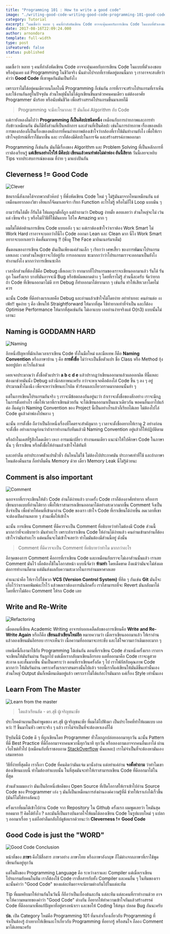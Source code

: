 ```yaml
---
title: "Programming 101 : How to write a good code"
image: "./writing-good-code-writing-good-code-programming-101-good-code-sign.png"
category: Tutorial
excerpt: "ผมเชื่อว่า หลาย ๆ คนที่กำลังหัดเขียน Code อาจจะคุ้นเคยกับการเขียน Code ในแบบที่ตัวเองชอบ หรือคุ้นเคย แต่ Programming ในชีวิตจริง"
date: 2017-08-16T22:09:24.000
author: arnondora
template: full-width
type: post
isFeatured: false
status: published
---
```


ผมเชื่อว่า หลาย ๆ คนที่กำลังหัดเขียน Code อาจจะคุ้นเคยกับการเขียน Code ในแบบที่ตัวเองชอบ หรือคุ้นเคย แต่ Programming ในชีวิตจริง นั่นต่างไปจากที่เราหัดอยู่ตอนนี้มาก ๆ เราอาจจะสงสัยว่าคำว่า **Good Code** ที่เขาพูดกันมันเป็นยังไง

เพราะเราไม่ได้อยู่คนเดียวบนโลกใบนี้ Programming ก็เช่นกัน การที่เราจะสร้างโปรแกรมที่เราเห็น และใช้งานกันอยู่ในปัจจุบัน ส่วนใหญ่นั้นไม่ได้ถูกเขียนขึ้นมาด้วยคนคนเดียว แต่ต้องอาศัย Programmer นับร้อย หรือนับพันชีวิต เพื่อสร้างสรรค์โปรแกรมขึ้นมาเลยก็มี

> Programming จะมีอะไรมากละ !! มันก็แค่ Algorithm กับ Code


แต่เรายังหลงลืมไปว่า **Programming ก็เป็นศิลปะชนิดหนึ่ง** เหมือนกับการถ่ายภาพและการทำกับข้าวเหมือนกัน มันก็มีทั้งส่วนที่เป็นหลักการ และส่วนที่เป็นศิลปะ เช่นในการถ่ายภาพ เรื่องของหลักการของกล้องก็เป็นเรื่องของหลักการที่คนถ่ายภาพต้องเข้าใจว่ากล้องที่เราใช้มันทำงานยังไง เพื่อให้เราเข้าใจอุปกรณ์ที่เราใช้มากขึ้น และ เราก็ต้องมีศิลปะในการจัด และสร้างสรรค์ภาพออกมา

Programming ก็เช่นกัน มันก็มีเรื่องของ Algorithm และ Problem Solving ที่เป็นหลักการที่เราต้องเรียนรู้ **แต่เขียนอย่างไรให้ มีศิลปะ เขียนแล้วคนทำต่อไม่ด่าพ่อง อันนี้สิยาก** วันนี้เลยจะหยิบ Tips จากประสบการณ์ของผม ที่ง่าย ๆ มาแบ่งปันกัน

## Cleverness != Good Code
![Clever](./writing-good-code-writing-good-code-programming-101-good-code-brain.png)

ข้อแรกนี่สังเกตได้จากพวกตัวท๊อป ๆ ที่พึ่งหัดเขียน Code ใหม่ ๆ ไม่รู้มันมาจากไหนเหมือนกัน แต่เหมือนอยากลองวิชา เฮียแกก็จัดมาเลยจ้าา เรียก Function อะไรไม่รู้ หรือไม่ก็ใช้ Loop แบบมึน ๆ

ถามว่ารันได้มั้ย ก็รันได้ ให้ผลถูกมั้ยก็ถูก แต่ถ้าถามว่า Debug ง่ายมั้ย ตอบเลยว่า ส่วนใหญ่จะไม่ เว้นแต่ เซียนจริง ๆ หรือไม่ก็วิธีที่ใช้มันแบบ โอ้โห Amazing มาก ๆ

ผมไม่ได้ต่อต้านการเขียน Code แบบอลัง ๆ นะ แต่เราต้องเข้าใจว่าเราต้อง Work Smart ไม่ Work Hard เราอาจจะบอกว่าก็นี่ไง Code ออกมา Lean และ Clean มาก นี่ไง Work Smart อยากจะบอกเลยว่า คิดสั้นมากหนู !! (พึ่งดู The Face มาอินเนอร์มาเต็ม)

ขั้นตอนของการเขียน Code มันเป็นเพียงแค่ส่วนเล็ก ๆ เรียกว่า เศษเสี้ยว ของการพัฒนาโปรแกรมเลยเถอะ เวลาส่วนใหญ่เราจะไปอยู่กับ การออกแบบ ซะมากกว่าว่าโปรแกรมเราจะออกมาเป็นยังไง ทำงานยังไง มากกว่าการเขียนซะอีก

เวลาอีกส่วนที่ต้องใช้คือ Debug เชื่อเถอะว่า ยากมากที่โปรแกรมของเราจะเขียนออกมาแล้ว รันได้ รันถูก ในครั้งแรก บางทีมันอาจจะมี Bug หรือข้อผิดพลาดต่าง ๆ โดยที่เราไม่รู้ ส่วนนี้ละครับ จัดว่ายาก ถ้า Code ที่เขียนออกมาไม่ดี การ Debug ก็ทำออกมาได้ยากมาก ๆ เช่นกัน ทำให้เสียเวลาโดยไม่ควร

ฉะนั้น Code ที่ดีอย่างแรกเลยคือ Debug และอ่านแล้วเข้าใจได้โดยง่าย อย่าท่าเยอะ คนอ่านต่อ งง เฟ้ย!! พูดง่าย ๆ คือ เขียนให้ Straightforward ให้มากที่สุด ใช้ท่ายากเท่าที่จำเป็น และก็ต้อง Optimise Performance ให้มากที่สุดเช่นกัน ไม่เอาแบบ เอออ่านง่ายจริงแต่ O(n3) แบบนั้นไม่เอานะ

## Naming is GODDAMN HARD
![Naming](./writing-good-code-writing-good-code-programming-101-good-code-naming.png)

อีกหนึ่งปัญหาที่มักเกิดเวลาเราเขียน Code ทั้งในมือใหม่ และมือเทพ ก็คือ **Naming Convention** หรือภาษาบ้าน ๆ คือ **การตั้งชื่อ** ไม่ว่าจะเป็นชื่อตัวแปร ชื่อ Class หรือ Method กุ้งหอยปูปลา อะไรก็แล้วแต่

เคยเจอประมาณว่า ตั้งชื่อตัวแปรว่า **a b c d e** แล้วปรากฏว่าเขียนออกมาแล้วผลออกผิด ทีนี้แหละต้องมาช่วยมันนั่ง Debug แล้วนึกสภาพนะครับ กว่าจะหาเจอคือต้องไล่ Code ขึ้น ๆ ลง ๆ อยู่ประมาณชั่วโมงนึง เพื่อจะหาว่าเขียนอะไรผิด หัวร้อนและเกี้ยวกราดมากตอนนั้นฮ่า ๆ

แต่ในการเขียนโปรแกรมกันจริง ๆ เราจะมีข้อตกลงกันอยู่นะว่า ถ้าเราจะตั้งชื่อของสักอย่าง เราจะมีกฏในการตั้งอย่างไร เพื่อให้เวลาที่เราเขียนด้วยกัน จะได้เขียนออกมาเป็นแนวเดียวกัน พอคนอื่นเอาไปแก้ต่อ ก็แค่ดูว่า Naming Convention ของ Project นี้เป็นอย่างไรแล้วก็เรียกได้เลย ไม่ต้องไปไล่ Code ดูแล้วด่าพ่องไปพลาง ๆ

ฉะนั้น การตั้งชื่อ ถือว่าเป็นอีกหนึ่งเรื่องที่โคตรจะสำคัญมาก ๆ เวลาจะตั้งชื่ออยากให้เราดู 2 อย่างก่อนจะตั้งชื่อ อย่างแรกดูก่อนว่าถ้าเราทำงานกับทีมแล้วมี Naming Convention อยู่แล้วก็ให้ปฏิบัติตาม

หรือถ้าในเคสที่รู้สึกโดดเดียว เหงา อารมณ์เปลี่ยว ทำงานคนเดียว แนะนำให้ไปศึกษา Code ในภาษานั้น ๆ ที่เราเขียน หรือตั้งชื่อให้อ่านแล้วเข้าใจได้ทันที

และอย่าลืม อย่าประกาศตัวแปรมั่วซั่ว อันไหนไม่ใช้ ไม่ต้องไปประกาศมัน ประกาศเท่าที่ใช้ และถ้าภาษาไหนต้องคืนแรม ก็อย่าลืมคืน Memory ด้วย เดี๋ยว Memory Leak นี่ไม่รู้ด้วยนะ

## Comment is also important
![Comment](./writing-good-code-writing-good-code-programming-101-good-code-comment.png)

นอกจากที่เราจะเขียนให้ตัว Code อ่านได้ง่ายแล้ว บางครั้ง Code เราก็ต้องอาศัยท่ายาก หรือการเขียนบางแบบที่อ่านได้ยาก เพื่อให้เราสามารถเขียนออกมาได้อย่างสะดวกมากขึ้น Comment จึงเป็นสิ่งจำเป็น เพื่อช่วยให้คนที่เข้ามาอ่าน Code ของเรา เข้าใจ Code ที่เราเขียนได้ง่ายขึ้น ลดเวลาที่เขาจะต้องเปิดอ่านหลาย ๆ ส่วนเพื่อให้เข้าใจ

ฉะนั้น การเขียน Comment ที่ดีควรจะเป็น Comment ที่อธิบายว่าทำไมต้องมี Code ส่วนนี้มากกว่าที่จะอธิบายว่า มันทำอะไร เพราะถ้าเราเขียน Code ให้อ่านได้ง่ายแล้ว คนอ่านเข้ามาอ่านก็ต้องเข้าใจว่ามันทำอะไร แต่คนอื่นจะไม่เข้าใจเลยว่า ทำไมมันต้องมีส่วนนี้อยู่ ดังนั้น

> Comment ที่ดีควรจะเป็น Comment ที่อธิบายว่าทำไม มากกว่าอะไร


อีกจุดของการ Comment คือการที่เราเขียน Code และเหมือนกับเราจะไม่เอาส่วนนั้นแล้ว เราเลย Comment มันไว้ เผื่อต้องใช้ในโอกาสหน้า แบบนี้จัดว่า **ห้ามทำ** โดยเด็ดขาด ถึงแม้ว่ามันจะไม่ส่งผลต่อการทำงานก็ตาม แต่มันส่งผลกับความสะดวกในการอ่านมหาศาลเลย

คำแนะนำคือ ให้เราไปใช้พวก **VCS (Version Control System)** ที่ฮิต ๆ กันเช่น **Git** มันก็จะเก็บไว้ว่าเราเคยพิมพ์อะไรไว้ แล้วพอเราต้องการมันอีกครั้ง เราก็สามารถที่จะ Revert มันกลับมาได้ โดยที่เราไม่ต้อง Comment ให้รก Code เลย

## Write and Re-Write
![Refactoring](./writing-good-code-programming-101-good-code-refactoring-1.png)

เมื่อตอนที่เขียน Academic Writing อาจารย์บอกเคล็ดลับของการเขียนคือ **Write and Re-Write Again** หรือก็คือ **เขียนแล้วเขียนใหม่อีก** หมายความว่า เมื่อเราเขียนออกมาแล้ว ให้เราอ่านแล้วลองเขียนมันอีกรอบ เราจะเห็นว่า เนื้อความที่ออกมาจะกระชับ และได้ใจความกว่าเดิมเยอะมาก ๆ

เทคนิคนี้ก็เอามาใช้กับ Programming ได้เช่นกัน ตอนที่เราเขียน Code ส่วนหนึ่งครั้งแรก เราอาจจะเขียนให้มันรันผ่าน รันถูกไป แต่เมื่อเรากลับมาเขียนอีกรอบ ผลที่ออกมาคือ Code เราจะดูสวย สะอาด และสั้นมากขึ้น นั่นเป็นเพราะว่า ตอนที่เราเขียนครั้งถัด ๆ ไป เราโฟกัสกับคุณภาพ Code มากกว่า ให้มันรันผ่าน เพราะครั้งแรกเราสนตรงนั้นไปแล้ว รอบนี้เราก็แค่เขียนให้มันดีขึ้นเท่านั้นเอง ส่วนใหญ่ Output มันก็เหมือนเดิมอยู่แล้ว เพราะเราไม่ได้แก้อะไรมันมาก แค่เรื่อง Style เท่านั้นเอง

## Learn From The Master
![Learn from the master](./writing-good-code-writing-good-code-programming-101-good-code-learning-from-master.png)

> โตแล้วเรียนลัด - ดร.สุธี ผู้เจริญชนะชัย


ประโยคด้านบนเป็นคำพูดของ ดร.สุธี ผู้เจริญชนะชัย ที่ผมได้ไปฟังมา เป็นประโยคที่ทำให้ผมแบบ เออหว่ะ !! ขึ้นมาในหัว เพราะจริง ๆ แล้ว เราไม่จำเป็นที่จะต้องหาเองก็ได้

ปัจุบันนี้มี Code ดี ๆ ที่ถูกเขียนโดย Programmer ทั่วโลกถูกปล่อยออกมาทุกวัน ฉะนั้น Pattern ที่ดี Best Practice ที่ดีก็ออกมาจากคนพวกนี้ทุกวินาที ทุกวัน  หรือลองถามเอาจากคนอื่นเอาได้ ผ่านเว็บไซต์ทั่วไป (เหมือนกับที่เราชอบถาม [StackOverflow][5] นั่นแหละ) เราไม่จำเป็นที่จะต้องหามันเองเสมอหรอก

วิธีที่ง่ายที่สุดคือ เราก็เอา Code ที่คนคิดว่ามันแจ่ม มานั่งอ่าน แต่อย่าแค่อ่าน **จงตั้งคำถาม** ว่าทำไมเขาต้องเขียนแบบนี้ ทำไมต้องทำแบบนั้น ในที่สุดมันจะทำให้เราสามารถเขียน Code ที่ดีออกมาได้ในที่สุด

ส่วนตัวผมมองว่า มันเป็นอีกหนึ่งข้อดีของ Open Source ที่เปิดโอกาสให้เราเข้าไปอ่าน Source Code ของ Programmer เก่ง ๆ มันก็เป็นเหมือนการส่งผ่านองค์ความรู้ที่ดี ช่วยให้เราเก่งได้เร็วขึ้น (มันก็ไม่ใช่ทางลัดนะ)

ครั้งแรกที่ผมได้เข้าไปอ่าน Code จาก Repository ใน Github ครั้งแรก ผมพูดเลยว่า โหมันสุดยอดมาก !! คิดได้ยังไง ? และมันก็เป็นแรงบันดาลใจให้ผมได้ลองเขียน Code ในรูปแบบใหม่ ๆ แปลก ๆ ออกมาเรื่อย ๆ แต่ก็อย่าลืมกลับไปดูข้อแรกด้วยนะว่า **Cleverness != Good Code**

## Good Code is just the "WORD"
![Good Code Conclusion](./writing-good-code-writing-good-code-programming-101-good-code-conclusion.png)

หน้าที่ของ **ภาษา** คือใช้สื่อสาร ภาษาอย่าง ภาษาไทย หรือภาษาอังกฤษ ก็ไม่ต่างจากภาษาที่เราใช้พูด เขียนกันอยู่ทุกวัน

แต่ในฝั่งของ Programming Language คือ ระหว่างเราและ Compiler แต่เมื่อเราเขียนโปรแกรมกับคนในทีม เราก็ต้องใช้ Code เราสื่อสารกับทั้ง Compiler และคนอื่น ๆ ในทีมของเรา ฉะนั้นคำว่า "Good Code" ของแต่ละทีมอาจจะนิยามต่างกันไปในแต่ละทีม

Tip ที่ผมหยิบมาให้อ่านกันในวันนี้ ก็ถือว่าเป็นเบื้องต้นละกัน แต่ละทีม แต่ละคนที่เราทำงานด้วย อาจจะให้ความหมายของคำว่า "Good Code" ต่างกัน ก็อยากให้ทำความเข้าใจกันแล้วสร้างสรรค์ Code ที่ดีออกมาเพื่อแก้ปัญหาที่อยู่ตรงหน้าเรา และขอให้ Coding ให้สนุก ปลอด Bug กันนะครับ

**ปล.** เปิด Category ใหม่คือ Programming 101 ที่มาเล่าเรื่องเกี่ยวกับ Programming ที่จำเป็นต้องรู้ ถ้าอยากให้เขียนอะไรเกี่ยวกับ Programming ที่อยากรู้ หรือสนใจ ก็ลอง Comment มาได้เลยนะครับ

[5]: https://stackoverflow.com
